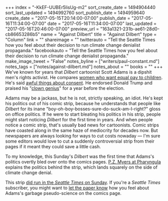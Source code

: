 +++
index = "-KkEF-UUBEr5lisUg-m2"
sort_create_date = 1494904440
sort_last_updated = 1494992760
sort_publish_date = 1494959640
create_date = "2017-05-15T20:14:00-07:00"
publish_date = "2017-05-16T11:34:00-07:00"
date = "2017-05-16T11:34:00-07:00"
last_updated = "2017-05-16T20:46:00-07:00"
preview_url = "163a1321-231b-ae61-28d0-cb86653286b5"
name = "Against Dilbert"
title = "Against Dilbert"
type = "Column"
link = ""
shareimage = ""
twitterauto = "Tell the Seattle Times how you feel about their decision to run climate change denialist propaganda."
facebookauto = "Tell the Seattle Times how you feel about their decision to run climate change denialist propaganda."
make_image_tweet = "False"
notes_byline = ["writers/paul-constant.md"]
notes_tags = ["notes/against-dilbert.md"]
notes_about = ""
books = ""
+++
We've known for years that *Dilbert* cartoonist Scott Adams is a dipshit men's rights activist. He compares [women who want equal pay to children](http://comicsalliance.com/scott-adam-sexist-mens-rights/). He's said [awful things about consent](https://www.themarysue.com/scott-adams-consent/). He endorsed Donald Trump and praised his "[clown genius](http://blog.dilbert.com/post/126589300371/clown-genius)" for a year before the election.

Adams may be a jackass, but he is not, strictly speaking, an idiot. He's kept his politics out of his comic strip, because he understands that people like *Dilbert* for its inane "boy-oh-boy-bosses-sure-do-suck-am-I-right?" gloss on office politics. If he were to start bleating his politics in his strip, people might start noticing *Dilbert* for the first time in years. And when people notice a comic strip, that's usually bad news for cartoonists. Comic strips have coasted along in the same haze of mediocrity for decades now. But newspapers are always looking for ways to cut costs nowaday — I'm sure some editors would love to cut a suddenly controversial strip from their pages if it meant they could save a little cash.

To my knowledge, this Sunday's *Dilbert* was the first time that Adams's politics overtly bled over onto the comics pages. [P.Z. Myers at Pharyngula](http://freethoughtblogs.com/pharyngula/2017/05/14/scott-adams-embarks-on-the-johnny-hart-road/) explains the politics behind the strip, which lands squarely on the side of climate change denial. 

This strip [did run in the *Seattle Times* on Sunday](http://www.seattletimes.com/comics-universal/?amu=/dilbert/2017/05/14). If you're a *Seattle Times* subscriber, you might want to [let the paper know](http://www.seattletimes.com/contact/) how you feel about Adams's garbage pseudo-science on the comics page.